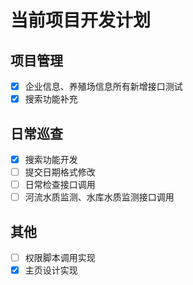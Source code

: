 # 当前项目开发计划

## 项目管理

- [X] 企业信息、养殖场信息所有新增接口测试
- [X] 搜索功能补充

## 日常巡查

- [X] 搜索功能开发
- [ ] 提交日期格式修改
- [ ] 日常检查接口调用
- [ ] 河流水质监测、水库水质监测接口调用

## 其他

- [ ] 权限脚本调用实现
- [X] 主页设计实现